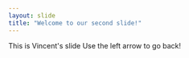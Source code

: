 ```yaml
---
layout: slide
title: "Welcome to our second slide!"
---
```

This is Vincent's slide
Use the left arrow to go back!